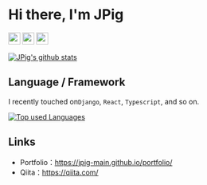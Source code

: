 # Hi there, I'm JPig

<img src="https://img.shields.io/badge/　Age　-　18　-red.svg" height="24px" /> <img src="https://img.shields.io/badge/　School　-　NIT,Nagano College　-green.svg" height="24px" /> <img src="https://img.shields.io/badge/　Department　-　18J　-blue.svg" height="24px" />

[![JPig's github stats](https://github-readme-stats.vercel.app/api?username=JPig-Main&count_private=true&show_icons=true&theme=tokyonight)](https://github.com/JPig-Main/)

## Language / Framework

I recently touched on```Django```, ```React```, ```Typescript```, and so on.

[![Top used Languages](https://github-readme-stats.vercel.app/api/top-langs/?username=JPig-Main&layout=compact&theme=tokyonight)](https://github.com/JPig-Main/)

## Links

- Portfolio：https://jpig-main.github.io/portfolio/
- Qiita：https://qiita.com/
